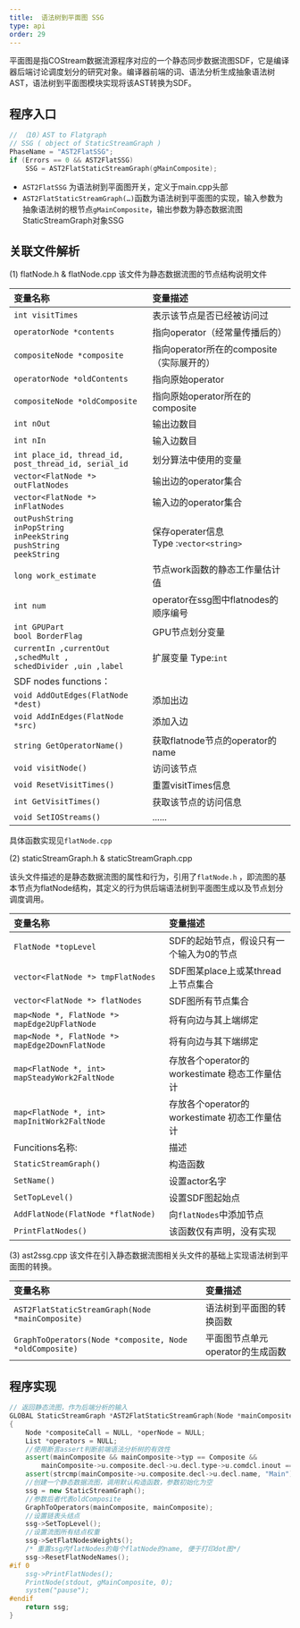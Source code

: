 ```yaml
---
title:  语法树到平面图 SSG
type: api
order: 29
---
```



平面图是指COStream数据流源程序对应的一个静态同步数据流图SDF，它是编译器后端讨论调度划分的研究对象。编译器前端的词、语法分析生成抽象语法树AST，语法树到平面图模块实现将该AST转换为SDF。

## 程序入口
```c++
// （10）AST to Flatgraph
// SSG ( object of StaticStreamGraph )
PhaseName = "AST2FlatSSG";
if (Errors == 0 && AST2FlatSSG)
    SSG = AST2FlatStaticStreamGraph(gMainComposite);

```
-	`AST2FlatSSG` 为语法树到平面图开关，定义于main.cpp头部
-	`AST2FlatStaticStreamGraph(…)`函数为语法树到平面图的实现，输入参数为抽象语法树的根节点`gMainComposite`，输出参数为静态数据流图StaticStreamGraph对象SSG

## 关联文件解析

(1)	flatNode.h & flatNode.cpp
该文件为静态数据流图的节点结构说明文件

|变量名称|变量描述|
|:-|:-|
|`int visitTimes`|表示该节点是否已经被访问过|
|`operatorNode *contents`	|指向operator（经常量传播后的）|
|`compositeNode *composite`	|指向operator所在的composite（实际展开的）|
|`operatorNode *oldContents	`|指向原始operator|
|`compositeNode *oldComposite	`|指向原始operator所在的composite|
|`int nOut`	|输出边数目|
|`int nIn`	|输入边数目|
|`int place_id, thread_id, `<br>`post_thread_id, serial_id`| 划分算法中使用的变量|
|`vector<FlatNode *> outFlatNodes`	|输出边的operator集合|
|`vector<FlatNode *> inFlatNodes	 `   |输入边的operator集合|
|`outPushString`<br>`inPopString`<br>`inPeekString`<br>`pushString`<br>`peekString`|保存operater信息<br>Type :`vector<string>` |
|`long work_estimate`	|节点work函数的静态工作量估计值|
|`int num	`|operator在ssg图中flatnodes的顺序编号|
|`int GPUPart` <br> `bool BorderFlag`|GPU节点划分变量 |
|`currentIn ,currentOut ,schedMult ,`<br>`schedDivider ,uin ,label`|扩展变量 Type:`int `	|
|SDF nodes functions：||
|`void AddOutEdges(FlatNode *dest)	`|添加出边|
|`void AddInEdges(FlatNode *src)`	|添加入边|
|`string GetOperatorName()	`|获取flatnode节点的operator的name|
|`void visitNode()	`|访问该节点 |
|`void ResetVisitTimes()`	|重置visitTimes信息|
|`int GetVisitTimes()	`|获取该节点的访问信息|
|`void SetIOStreams()	`|......|

具体函数实现见`flatNode.cpp`



(2)	staticStreamGraph.h & staticStreamGraph.cpp

该头文件描述的是静态数据流图的属性和行为，引用了`flatNode.h` ，即流图的基本节点为flatNode结构，其定义的行为供后端语法树到平面图生成以及节点划分调度调用。

|变量名称|变量描述|
|:-|:-|
|`FlatNode *topLevel`|SDF的起始节点，假设只有一个输入为0的节点|
|`vector<FlatNode *> tmpFlatNodes	`|SDF图某place上或某thread上节点集合|
|`vector<FlatNode *> flatNodes	`|SDF图所有节点集合|
|`map<Node *, FlatNode *> mapEdge2UpFlatNode	`|将有向边与其上端绑定|
|`map<Node *, FlatNode *> mapEdge2DownFlatNode	`|将有向边与其下端绑定|
|`map<FlatNode *, int> mapSteadyWork2FaltNode	`|存放各个operator的workestimate 稳态工作量估计|
|`map<FlatNode *, int> mapInitWork2FaltNode	`|存放各个operator的workestimate 初态工作量估计|
|Funcitions名称:|描述|
|`StaticStreamGraph()`|构造函数|
|`SetName()	`|设置actor名字 |
|`SetTopLevel()	`|设置SDF图起始点|
|`AddFlatNode(FlatNode *flatNode)	`|向`flatNodes`中添加节点|
|`PrintFlatNodes()	`|该函数仅有声明，没有实现|


(3)	ast2ssg.cpp
该文件在引入静态数据流图相关头文件的基础上实现语法树到平面图的转换。

|变量名称|变量描述|
|:-|:-|
|`AST2FlatStaticStreamGraph(Node *mainComposite)`	|语法树到平面图的转换函数|
|`GraphToOperators(Node *composite, Node *oldComposite)	`|平面图节点单元operator的生成函数|


## 程序实现

```c++
// 返回静态流图，作为后端分析的输入
GLOBAL StaticStreamGraph *AST2FlatStaticStreamGraph(Node *mainComposite)
{
    Node *compositeCall = NULL, *operNode = NULL;
    List *operators = NULL;	
    //使用断言assert判断前端语法分析树的有效性
    assert(mainComposite && mainComposite->typ == Composite && 
        mainComposite->u.composite.decl->u.decl.type->u.comdcl.inout == NULL);
    assert(strcmp(mainComposite->u.composite.decl->u.decl.name, "Main") == 0);
    //创建一个静态数据流图，调用默认构造函数，参数初始化为空
    ssg = new StaticStreamGraph();
    //参数后者代表oldComposite
    GraphToOperators(mainComposite, mainComposite);
    //设置链表头结点
    ssg->SetTopLevel();
    //设置流图所有结点权重
    ssg->SetFlatNodesWeights();
    /* 重置ssg内flatNodes的每个flatNode的name, 便于打印dot图*/
    ssg->ResetFlatNodeNames(); 
#if 0
    ssg->PrintFlatNodes();
    PrintNode(stdout, gMainComposite, 0);
    system("pause");
#endif
    return ssg;
}

```